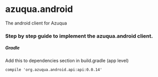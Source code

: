 # azuqua.android
The android client for Azuqua

<h3> Step by step guide to implement the azuqua.android client. </h3>

<h5> Gradle </h5>

Add this to dependencies section in build.gradle (app level)

    compile 'org.azuqua.android.api:api:0.0.14'

